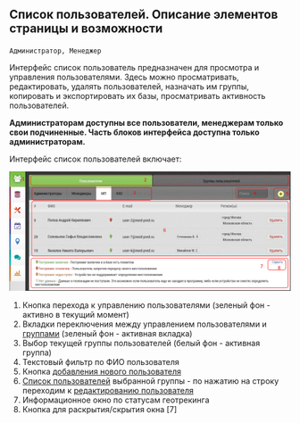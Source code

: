 ## Список пользователей. Описание элементов страницы и возможности

`Администратор, Менеджер`

Интерфейс список пользователь предназначен для просмотра и управления пользователями.
Здесь можно просматривать, редактировать, удалять пользователей,
назначать им группы, копировать и экспортировать их базы, просматривать активность пользователей.

**Администраторам доступны все пользователи, менеджерам только свои подчиненные.
Часть блоков интерфейса доступна только администраторам.**

Интерфейс список пользователей включает:

![](../images/accounts-user.png)

1. Кнопка перехода к управлению пользователями (зеленый фон - активно в текущий момент)
2. Вкладки переключения между управлением пользователями и [группами](accounts-group.md) (зеленый фон - активная вкладка)
3. Выбор текущей группы пользователей (белый фон - активная группа)
4. Текстовый фильтр по ФИО пользователя
5. Кнопка [добавления нового пользователя](accounts-user-add.md)
6. [Список пользователей](accounts-user-fields.md) выбранной группы - по нажатию на строку переходим к [редактированию пользователя](accounts-user-edit.md)
7. Информационное окно по статусам геотрекинга
8. Кнопка для раскрытия/скрытия окна [7]
